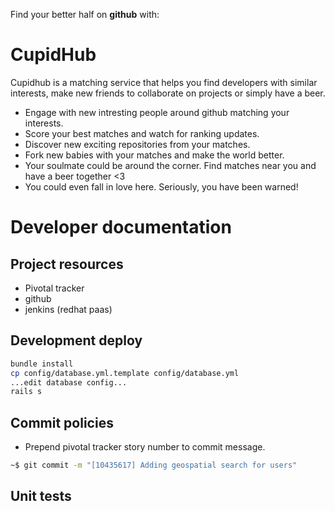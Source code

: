 Find your better half on **github** with:

# CupidHub

Cupidhub is a matching service that helps you find developers with similar interests,
make new friends to collaborate on projects or simply have a beer.

* Engage with new intresting people around github matching your interests.
* Score your best matches and watch for ranking updates.
* Discover new exciting repositories from your matches.
* Fork new babies with your matches and make the world better.
* Your soulmate could be around the corner. Find matches near you and have a beer together <3
* You could even fall in love here. Seriously, you have been warned!

# Developer documentation
## Project resources

* Pivotal tracker
* github
* jenkins (redhat paas)

## Development deploy
```bash
bundle install
cp config/database.yml.template config/database.yml
...edit database config...
rails s
```


## Commit policies
* Prepend pivotal tracker story number to commit message.
```bash
~$ git commit -m "[10435617] Adding geospatial search for users"
```

## Unit tests
